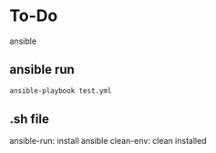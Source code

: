 # To-Do

ansible

## ansible run

```bash
ansible-playbook test.yml
```

## .sh file

ansible-run: install ansible
clean-env: clean installed
